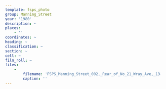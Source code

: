 ```yaml
---
template: fsps_photo
group: Manning_Street
year: '1980'
description: ~
places:
    - ''
coordinates: ~
heading: ~
classification: ~
section: ~
cell: ~
film_roll: ~
files:
    -
        filename: 'FSPS_Manning_Street_002,_Rear_of_No_21_Wray_Ave,_13-C-7,_1980.png'
        caption: ''
---
```

